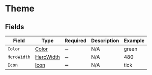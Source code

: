 # Theme


## Fields

| Field                                         | Type                                          | Required                                      | Description                                   | Example                                       |
| --------------------------------------------- | --------------------------------------------- | --------------------------------------------- | --------------------------------------------- | --------------------------------------------- |
| `Color`                                       | [Color](../../Models/Shared/Color.md)         | :heavy_minus_sign:                            | N/A                                           | green                                         |
| `HeroWidth`                                   | [HeroWidth](../../Models/Shared/HeroWidth.md) | :heavy_minus_sign:                            | N/A                                           | 480                                           |
| `Icon`                                        | [Icon](../../Models/Shared/Icon.md)           | :heavy_minus_sign:                            | N/A                                           | tick                                          |